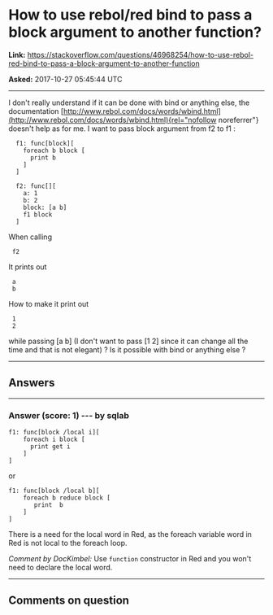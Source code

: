 # How to use rebol/red bind to pass a block argument to another function?

**Link:**
<https://stackoverflow.com/questions/46968254/how-to-use-rebol-red-bind-to-pass-a-block-argument-to-another-function>

**Asked:** 2017-10-27 05:45:44 UTC

------------------------------------------------------------------------

I don\'t really understand if it can be done with bind or anything else,
the documentation
[http://www.rebol.com/docs/words/wbind.html](http://www.rebol.com/docs/words/wbind.html){rel="nofollow noreferrer"}
doesn\'t help as for me. I want to pass block argument from f2 to f1 :

      f1: func[block][
        foreach b block [
          print b
        ]
      ]

      f2: func[][
        a: 1
        b: 2
        block: [a b]
        f1 block
      ]

When calling

     f2

It prints out

     a
     b

How to make it print out

     1
     2

while passing \[a b\] (I don\'t want to pass \[1 2\] since it can change
all the time and that is not elegant) ? Is it possible with bind or
anything else ?

------------------------------------------------------------------------

## Answers

------------------------------------------------------------------------

### Answer (score: 1) --- by sqlab

    f1: func[block /local i][
        foreach i block [
          print get i
        ]
    ]

or

    f1: func[block /local b][
        foreach b reduce block [
           print  b
        ]
    ]

There is a need for the local word in Red, as the foreach variable word
in Red is not local to the foreach loop.

*Comment by DocKimbel:* Use `function` constructor in Red and you won\'t
need to declare the local word.

------------------------------------------------------------------------

## Comments on question
